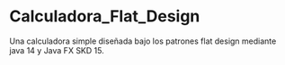 # Calculadora_Flat_Design
Una calculadora simple diseñada bajo los patrones flat design mediante java 14 y Java FX SKD 15.
